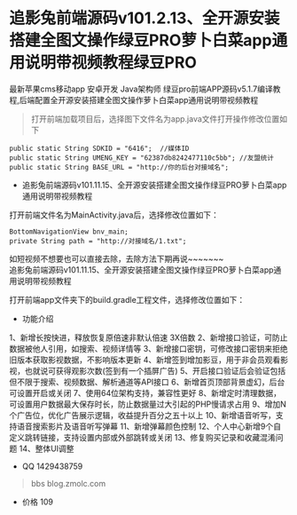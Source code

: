 #  追影兔前端源码v101.2.13、全开源安装搭建全图文操作绿豆PRO萝卜白菜app通用说明带视频教程绿豆PRO
最新苹果cms移动app 安卓开发 Java架构师 
绿豆pro前端APP源码v5.1.7编译教程,后端配置全开源安装搭建全图文操作萝卜白菜app通用说明带视频教程

 > 打开前端加载项目后，选择图下文件名为app.java文件打开操作修改位置如下

    public static String SDKID = "6416";  //媒体ID
    public static String UMENG_KEY = "62387db8242477110c5bb"; //友盟统计
    public static String BASE_URL = "http://你的后台对接域名";
 - 追影兔前端源码v101.11.15、全开源安装搭建全图文操作绿豆PRO萝卜白菜app通用说明带视频教程

打开前端文件名为MainActivity.java后，选择修改位置如下： 

    BottomNavigationView bnv_main;
    private String path = "http://对接域名/1.txt";
如短视频不想要也可以直接去除，去除方法下期再说~~~~~~~  
追影兔前端源码v101.11.15、全开源安装搭建全图文操作绿豆PRO萝卜白菜app通用说明带视频教程

打开前端app文件夹下的build.gradle工程文件，选择修改位置如下：


 * 功能介绍

1、新增长按快进，释放恢复原倍速非默认倍速 3X倍数
2、新增接口验证，可防止数据被他人引用，如搜索、视频详情等
3、新增接口密钥，可修改接口密钥来拒绝旧版本获取影视数据，不影响版本更新
4、新增签到增加影豆，用于非会员观看影视，也就说可获得观影次数(签到有一个插屏广告)
5、开启接口验证后会验证包括但不限于搜索、视频数据、解析通道等API接口
6、新增首页顶部背景虚幻，后台可设置开启或关闭
7、使用64位架构支持，兼容性更好
8、新增定时清理数据，可设置用户数据最大保存时长，防止数据量过大引起的PHP慢请求占用
9、增加N个广告位，优化广告展示逻辑，收益提升百分之五十以上
10、新增语音听写，支持语音搜索影片及语音听写弹幕
11、新增弹幕颜色控制
12、个人中心新增9个自定义跳转链接，支持设置内部或外部跳转或关闭
13、修复购买记录和收藏混淆问题
14、整体UI调整

- QQ 1429438759
> bbs blog.zmolc.com
* 价格 109

